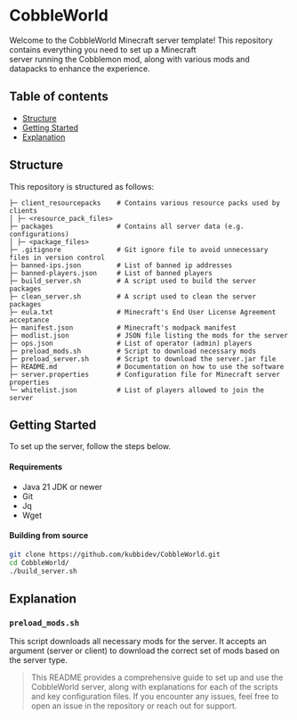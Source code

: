 # CobbleWorld

Welcome to the CobbleWorld Minecraft server template! This repository contains everything you need to set up a
Minecraft  
server running the Cobblemon mod, along with various mods and datapacks to enhance the experience.

## Table of contents

- [Structure](#structure)
- [Getting Started](#getting-started)
- [Explanation](#explanation)

## Structure

This repository is structured as follows:

```
├─ client_resourcepacks    # Contains various resource packs used by clients  
│ ├─ <resource_pack_files>
├─ packages                # Contains all server data (e.g. configurations)
│ ├─ <package_files>
├─ .gitignore              # Git ignore file to avoid unnecessary files in version control  
├─ banned-ips.json         # List of banned ip addresses  
├─ banned-players.json     # List of banned players  
├─ build_server.sh         # A script used to build the server packages
├─ clean_server.sh         # A script used to clean the server packages
├─ eula.txt                # Minecraft's End User License Agreement acceptance  
├─ manifest.json           # Minecraft's modpack manifest  
├─ modlist.json            # JSON file listing the mods for the server  
├─ ops.json                # List of operator (admin) players  
├─ preload_mods.sh         # Script to download necessary mods  
├─ preload_server.sh       # Script to download the server.jar file
├─ README.md               # Documentation on how to use the software
├─ server.properties       # Configuration file for Minecraft server properties  
└─ whitelist.json          # List of players allowed to join the server  
```  

## Getting Started

To set up the server, follow the steps below.

#### Requirements

* Java 21 JDK or newer
* Git
* Jq
* Wget

#### Building from source

```sh  
git clone https://github.com/kubbidev/CobbleWorld.git  
cd CobbleWorld/
./build_server.sh
```

## Explanation

### `preload_mods.sh`

This script downloads all necessary mods for the server. It accepts an argument (server or client) to download the
correct set of mods based on the server type.

> This README provides a comprehensive guide to set up and use the CobbleWorld server, along with explanations for each
> of the scripts and key configuration files. If you encounter any issues, feel free to open an issue in the repository or
> reach out for support.